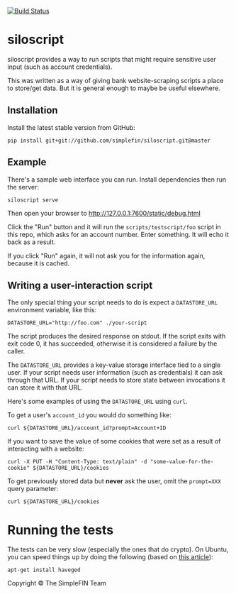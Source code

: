 <!--
Copyright (c) The SimpleFIN Team
See LICENSE for details.
-->

[![Build Status](https://secure.travis-ci.org/simplefin/siloscript.png?branch=master)](http://travis-ci.org/simplefin/siloscript)

# siloscript #

siloscript provides a way to run scripts that might require sensitive user input (such as account credentials).

This was written as a way of giving bank website-scraping scripts a place to store/get data.  But it is general enough to maybe be useful elsewhere.



## Installation ##

Install the latest stable version from GitHub:

    pip install git+git://github.com/simplefin/siloscript.git@master


## Example ##

There's a sample web interface you can run.  Install dependencies then run the server:

    siloscript serve

Then open your browser to http://127.0.0.1:7600/static/debug.html

Click the "Run" button and it will run the `scripts/testscript/foo` script in this repo, which asks for an account number.  Enter something.  It will echo it back as a result.

If you click "Run" again, it will not ask you for the information again, because it is cached.



## Writing a user-interaction script ##

The only special thing your script needs to do is expect a `DATASTORE_URL` environment variable, like this:

    DATASTORE_URL="http://foo.com" ./your-script

The script produces the desired response on stdout.  If the script exits with exit code 0, it has succeeded, otherwise it is considered a failure by the caller.

The `DATASTORE_URL` provides a key-value storage interface tied to a single user.  If your script needs user information (such as credentials) it can ask through that URL.  If your script needs to store state between invocations it can store it with that URL.

Here's some examples of using the `DATASTORE_URL` using `curl`.

To get a user's `account_id` you would do something like:

    curl ${DATASTORE_URL}/account_id?prompt=Account+ID

If you want to save the value of some cookies that were set as a result of interacting with a website:

    curl -X PUT -H "Content-Type: text/plain" -d "some-value-for-the-cookie" ${DATASTORE_URL}/cookies

To get previously stored data but **never** ask the user, omit the `prompt=XXX` query parameter:

    curl ${DATASTORE_URL}/cookies


# Running the tests #

The tests can be very slow (especially the ones that do crypto).  On Ubuntu, you can speed things up by doing the following (based on [this article](https://www.digitalocean.com/community/tutorials/how-to-setup-additional-entropy-for-cloud-servers-using-haveged)):

	apt-get install haveged


Copyright &copy; The SimpleFIN Team